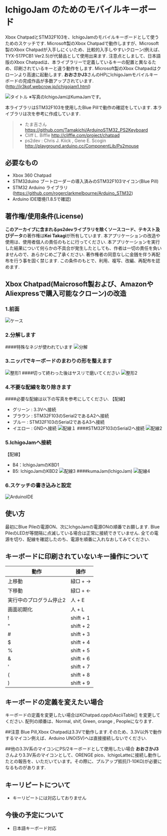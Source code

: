 # IchigoJam のためのモバイルキーボード
Xbox ChatpadとSTM32F103を、IchigoJamのモバイルキーボードとして使うためのスケッチです.
Microsoft製のXbox Chatpadで動作しますが、Microsoft製のXbox Chatpadが入手しにくいため、比較的入手しやすいクローン(例えば、TYX-517PCB1 Ver2.5)が代替品として使用出来ます.
注意点としまして、日本語版のXbox Chatpadは、本ライブラリーで定義しているキーの配置と異なるため、印刷されているキーと違う動作をします.
Microsoft製のXbox Chatpadはクローンより高速に起動します.
****おおさかJ3****さんのHPにIchigoJamモバイルキーボードの完成作品が多数アップされています.(http://jr3kqf.webcrow.jp/ichigojam1.html)

![タイトル](./img/xboxchatpad001.jpg)
※写真のIchigoJamはKumaJamです。

本ライブラリはSTM32F103を使用したBlue Pillで動作の確認をしています.
本ライブラリは次を参考に作成しています.
> - たま吉さん      https://github.com/Tamakichi/ArduinoSTM32_PS2Keyboard
> - Cliff L. Biffle http://cliffle.com/project/chatpad
> - ps2dev : Chris J. Kiick , Gene E. Scogin  http://playground.arduino.cc/ComponentLib/Ps2mouse
## 必要なもの
- Xbox 360 Chatpad
- STM32duino ブートローダーの導入済みのSTM32F103マイコン(Blue Pill)
- STM32 Arduino ライブラリ(https://github.com/rogerclarkmelbourne/Arduino_STM32)
- Arduino IDE環境(1.8.5で確認)

## 著作権/使用条件(License)
**このアーカイブに含まれるps2devライブラリを除くソースコード、テキスト及びデータ**の著作権は**Kei Takagi**が所有しています.
本アプリケーションの改造や使用は、使用者個人の責任のもとに行ってください.
本アプリケーションを実行した結果について何らかの不具合が発生したとしても、作者は一切の責任を負いませんので、あらかじめご了承ください.
著作権者の同意なしに金銭を伴う再配布を行う事を固く禁じます.
この条件のもとで、利用、複写、改編、再配布を認めます.

## Xbox Chatpad(Maicrosoft製および、AmazonやAliexpressで購入可能なクローン)の改造
### 1.前面
![ケース](./img/xboxchatpad002.jpg)

### 2.分解します
####特殊なネジが使われています
![分解](./img/xboxchatpad003.jpg)

### 3.ニッパでキーボードのまわりの形を整えます
![整形1](./img/xboxchatpad004.jpg)
####切って終わった後はヤスリで磨いてください
![整形2](./img/xboxchatpad005.jpg)

### 4.不要な配線を取り除きます
####必要な配線は以下の写真を参考にしてください.
【配線】
- グリーン : 3.3Vへ接続
- ブラウン : STM32F103のSerial2であるA2へ接続
- ブルー  : STM32F103のSerial2であるA3へ接続
- イエロー : GNDへ接続
![配線１](./img/xboxchatpad006.jpg)
####STM32F103のSerial2へ接続
![配線2](./img/xboxchatpad007.jpg)

### 5.IchigoJamへ接続
【配線】
- B4：IchigoJamのKBD1
- B5: IchigoJamのKBD2
![配線3](./img/xboxchatpad008.jpg)
####kumaJam(IchigoJam)
![配線4](./img/xboxchatpad009.jpg)

### 6.スケッチの書き込みと設定
![ArduinoIDE](./img/ArduinoIde001.jpg)

## 使い方
最初にBlue Pileの電源ON、次にIchgoJamの電源ONの順番でお願します.
Blue PileのLEDが等間隔に点滅している場合は正常に接続できていません.
全ての電源を切り、配線を確認したのち、電源を順番に入れなおしてみてください.

## キーボードに印刷されていないキー操作について
|**動作**|**操作**|
|--------|--------|
|上移動|緑□ + →|
|下移動|緑□ + ←|
|実行中のプログラム停止2|人 + E|
|画面初期化|人 + L|
|!|shift + 1|
|"|shift + 2|
|#|shift + 3|
|$|shift + 4|
|%|shift + 5|
|&|shift + 6|
|'|shift + 7|
|(|shift + 8|
|)|shift + 9|

## キーボードの定義を変えたい場合
キーボードの定義を変更したい場合はKChatpad.cppのAsciiTable[] を変更してください.
配列の順番は、Normal, shif, Green, orange , Peopleになります.

##注意
Blue Pill,Xbox Chatpadは3.3Vで動作します.そのため、3.3V以外で動作するマイコン例えば、Arduino UNO(5V)へは直接接続しないでください.

##他の3.3V系のマイコンにPS/2キーボードとして使用したい場合
****おおさかJ3****さんより3.3V系のマイコンとして、ORENGE pico、IchigoLatteに接続し動作したとの報告を、いただいています。その際に、プルアップ抵抗(1-10KΩ)が必要になるものがあります.

## キーリピートについて
- キーリピートには対応しておりません

## 今後の予定について
- 日本語キーボード対応